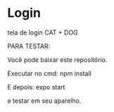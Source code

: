 # Login
tela de login CAT + DOG

PARA TESTAR:

Você pode baixar este repositório.

Executar no cmd: npm install

E depois: expo start

e testar em seu aparelho.

